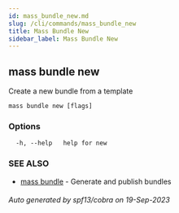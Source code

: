 ```yaml
---
id: mass_bundle_new.md
slug: /cli/commands/mass_bundle_new
title: Mass Bundle New
sidebar_label: Mass Bundle New
---
```

## mass bundle new

Create a new bundle from a template

```
mass bundle new [flags]
```

### Options

```
  -h, --help   help for new
```

### SEE ALSO

* [mass bundle](/cli/commands/mass_bundle)	 - Generate and publish bundles

###### Auto generated by spf13/cobra on 19-Sep-2023
